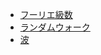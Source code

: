 - [フーリエ級数](/processing_gallery/fourier_series)
- [ランダムウォーク](/processing_gallery/random_walk)
- [波](/processing_gallery/wave_simulation)